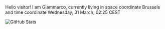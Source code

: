 Hello visitor! I am Giammarco, currently living in space coordinate Brussels and time coordinate Wednesday, 31 March, 02:25 CEST

![GitHub Stats](https://github-readme-stats.vercel.app/api?username=grcasanova)
